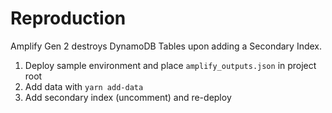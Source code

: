 # Reproduction

Amplify Gen 2 destroys DynamoDB Tables upon adding a Secondary Index.

1. Deploy sample environment and place `amplify_outputs.json` in project root
2. Add data with `yarn add-data`
3. Add secondary index (uncomment) and re-deploy
